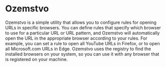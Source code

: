 # Ozemstvo

Ozemstvo is a simple utility that allows you to configure rules for opening URLs in specific browsers. You can define rules that specify which browser to use for a particular URL or URL pattern, and Ozemstvo will automatically open the URL in the appropriate browser according to your rules. For example, you can set a rule to open all YouTube URLs in Firefox, or to open all Microsoft.com URLs in Edge. Ozemstvo uses the registry to find the installed browsers on your system, so you can use it with any browser that is registered on your machine.
